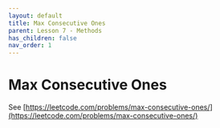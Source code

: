 ```yaml
---
layout: default
title: Max Consecutive Ones
parent: Lesson 7 - Methods
has_children: false
nav_order: 1
---
```


# Max Consecutive Ones

See [https://leetcode.com/problems/max-consecutive-ones/](https://leetcode.com/problems/max-consecutive-ones/)



